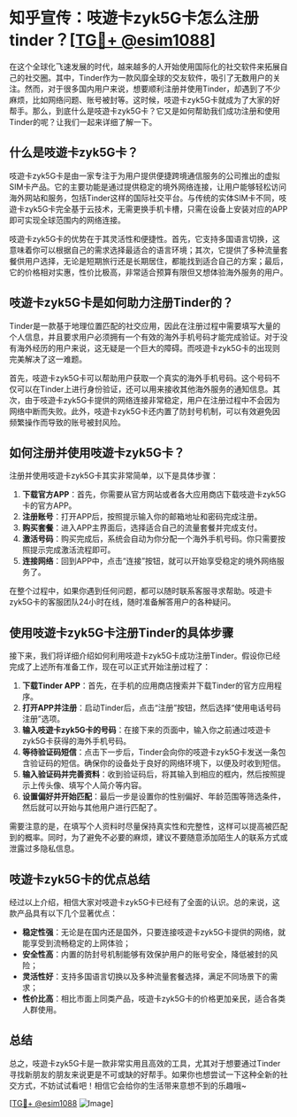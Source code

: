# 知乎宣传：吱遊卡zyk5G卡怎么注册tinder？[[TG💪+ @esim1088](https://t.me/s/esim1088)]

在这个全球化飞速发展的时代，越来越多的人开始使用国际化的社交软件来拓展自己的社交圈。其中，Tinder作为一款风靡全球的交友软件，吸引了无数用户的关注。然而，对于很多国内用户来说，想要顺利注册并使用Tinder，却遇到了不少麻烦，比如网络问题、账号被封等。这时候，吱遊卡zyk5G卡就成为了大家的好帮手。那么，到底什么是吱遊卡zyk5G卡？它又是如何帮助我们成功注册和使用Tinder的呢？让我们一起来详细了解一下。

## 什么是吱遊卡zyk5G卡？

吱遊卡zyk5G卡是由一家专注于为用户提供便捷跨境通信服务的公司推出的虚拟SIM卡产品。它的主要功能是通过提供稳定的境外网络连接，让用户能够轻松访问海外网站和服务，包括Tinder这样的国际社交平台。与传统的实体SIM卡不同，吱遊卡zyk5G卡完全基于云技术，无需更换手机卡槽，只需在设备上安装对应的APP即可实现全球范围内的网络连接。

吱遊卡zyk5G卡的优势在于其灵活性和便捷性。首先，它支持多国语言切换，这意味着你可以根据自己的需求选择最适合的语言环境；其次，它提供了多种流量套餐供用户选择，无论是短期旅行还是长期居住，都能找到适合自己的方案；最后，它的价格相对实惠，性价比极高，非常适合预算有限但又想体验海外服务的用户。

## 吱遊卡zyk5G卡是如何助力注册Tinder的？

Tinder是一款基于地理位置匹配的社交应用，因此在注册过程中需要填写大量的个人信息，并且要求用户必须拥有一个有效的海外手机号码才能完成验证。对于没有海外经历的用户来说，这无疑是一个巨大的障碍。而吱遊卡zyk5G卡的出现则完美解决了这一难题。

首先，吱遊卡zyk5G卡可以帮助用户获取一个真实的海外手机号码。这个号码不仅可以在Tinder上进行身份验证，还可以用来接收其他海外服务的通知信息。其次，由于吱遊卡zyk5G卡提供的网络连接非常稳定，用户在注册过程中不会因为网络中断而失败。此外，吱遊卡zyk5G卡还内置了防封号机制，可以有效避免因频繁操作而导致的账号被封风险。

## 如何注册并使用吱遊卡zyk5G卡？

注册并使用吱遊卡zyk5G卡其实非常简单，以下是具体步骤：

1. **下载官方APP**：首先，你需要从官方网站或者各大应用商店下载吱遊卡zyk5G卡的官方APP。
2. **注册账号**：打开APP后，按照提示输入你的邮箱地址和密码完成注册。
3. **购买套餐**：进入APP主界面后，选择适合自己的流量套餐并完成支付。
4. **激活号码**：购买完成后，系统会自动为你分配一个海外手机号码。你只需要按照提示完成激活流程即可。
5. **连接网络**：回到APP中，点击“连接”按钮，就可以开始享受稳定的境外网络服务了。

在整个过程中，如果你遇到任何问题，都可以随时联系客服寻求帮助。吱遊卡zyk5G卡的客服团队24小时在线，随时准备解答用户的各种疑问。

## 使用吱遊卡zyk5G卡注册Tinder的具体步骤

接下来，我们将详细介绍如何利用吱遊卡zyk5G卡成功注册Tinder。假设你已经完成了上述所有准备工作，现在可以正式开始注册过程了：

1. **下载Tinder APP**：首先，在手机的应用商店搜索并下载Tinder的官方应用程序。
2. **打开APP并注册**：启动Tinder后，点击“注册”按钮，然后选择“使用电话号码注册”选项。
3. **输入吱遊卡zyk5G卡的号码**：在接下来的页面中，输入你之前通过吱遊卡zyk5G卡获得的海外手机号码。
4. **等待验证码短信**：点击下一步后，Tinder会向你的吱遊卡zyk5G卡发送一条包含验证码的短信。确保你的设备处于良好的网络环境下，以便及时收到短信。
5. **输入验证码并完善资料**：收到验证码后，将其输入到相应的框内，然后按照提示上传头像、填写个人简介等内容。
6. **设置偏好并开始匹配**：最后一步是设置你的性别偏好、年龄范围等筛选条件，然后就可以开始与其他用户进行匹配了。

需要注意的是，在填写个人资料时尽量保持真实性和完整性，这样可以提高被匹配到的概率。同时，为了避免不必要的麻烦，建议不要随意添加陌生人的联系方式或泄露过多隐私信息。

## 吱遊卡zyk5G卡的优点总结

经过以上介绍，相信大家对吱遊卡zyk5G卡已经有了全面的认识。总的来说，这款产品具有以下几个显著优点：

- **稳定性强**：无论是在国内还是国外，只要连接吱遊卡zyk5G卡提供的网络，就能享受到流畅稳定的上网体验；
- **安全性高**：内置的防封号机制能够有效保护用户的账号安全，降低被封的风险；
- **灵活性好**：支持多国语言切换以及多种流量套餐选择，满足不同场景下的需求；
- **性价比高**：相比市面上同类产品，吱遊卡zyk5G卡的价格更加亲民，适合各类人群使用。

## 总结

总之，吱遊卡zyk5G卡是一款非常实用且高效的工具，尤其对于想要通过Tinder寻找新朋友的朋友来说更是不可或缺的好帮手。如果你也想尝试一下这种全新的社交方式，不妨试试看吧！相信它会给你的生活带来意想不到的乐趣哦~

[[TG💪+ @esim1088](https://t.me/s/esim1088) ![Image](https://i.postimg.cc/4NQfJmqS/Snipaste-2025-05-13-00-14-12.png)]